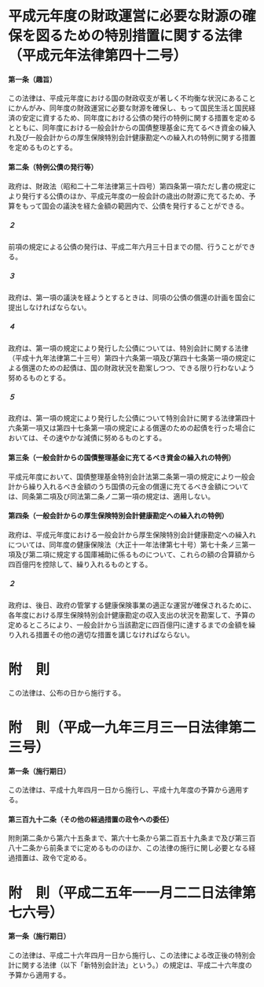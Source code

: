 # 平成元年度の財政運営に必要な財源の確保を図るための特別措置に関する法律（平成元年法律第四十二号）
#### 第一条（趣旨）
この法律は、平成元年度における国の財政収支が著しく不均衡な状況にあることにかんがみ、同年度の財政運営に必要な財源を確保し、もって国民生活と国民経済の安定に資するため、同年度における公債の発行の特例に関する措置を定めるとともに、同年度における一般会計からの国債整理基金に充てるべき資金の繰入れ及び一般会計からの厚生保険特別会計健康勘定への繰入れの特例に関する措置を定めるものとする。
#### 第二条（特例公債の発行等）
政府は、財政法（昭和二十二年法律第三十四号）第四条第一項ただし書の規定により発行する公債のほか、平成元年度の一般会計の歳出の財源に充てるため、予算をもって国会の議決を経た金額の範囲内で、公債を発行することができる。
##### ２
前項の規定による公債の発行は、平成二年六月三十日までの間、行うことができる。
##### ３
政府は、第一項の議決を経ようとするときは、同項の公債の償還の計画を国会に提出しなければならない。
##### ４
政府は、第一項の規定により発行した公債については、特別会計に関する法律（平成十九年法律第二十三号）第四十六条第一項及び第四十七条第一項の規定による償還のための起債は、国の財政状況を勘案しつつ、できる限り行わないよう努めるものとする。
##### ５
政府は、第一項の規定により発行した公債について特別会計に関する法律第四十六条第一項又は第四十七条第一項の規定による償還のための起債を行った場合においては、その速やかな減債に努めるものとする。
#### 第三条（一般会計からの国債整理基金に充てるべき資金の繰入れの特例）
平成元年度において、国債整理基金特別会計法第二条第一項の規定により一般会計から繰り入れるべき金額のうち国債の元金の償還に充てるべき金額については、同条第二項及び同法第二条ノ二第一項の規定は、適用しない。
#### 第四条（一般会計からの厚生保険特別会計健康勘定への繰入れの特例）
政府は、平成元年度における一般会計から厚生保険特別会計健康勘定への繰入れについては、同年度の健康保険法（大正十一年法律第七十号）第七十条ノ三第一項及び第二項に規定する国庫補助に係るものについて、これらの額の合算額から四百億円を控除して、繰り入れるものとする。
##### ２
政府は、後日、政府の管掌する健康保険事業の適正な運営が確保されるために、各年度における厚生保険特別会計健康勘定の収入支出の状況を勘案して、予算の定めるところにより、一般会計から当該勘定に四百億円に達するまでの金額を繰り入れる措置その他の適切な措置を講じなければならない。
# 附　則
この法律は、公布の日から施行する。
# 附　則（平成一九年三月三一日法律第二三号）
#### 第一条（施行期日）
この法律は、平成十九年四月一日から施行し、平成十九年度の予算から適用する。
#### 第三百九十二条（その他の経過措置の政令への委任）
附則第二条から第六十五条まで、第六十七条から第二百五十九条まで及び第三百八十二条から前条までに定めるもののほか、この法律の施行に関し必要となる経過措置は、政令で定める。
# 附　則（平成二五年一一月二二日法律第七六号）
#### 第一条（施行期日）
この法律は、平成二十六年四月一日から施行し、この法律による改正後の特別会計に関する法律（以下「新特別会計法」という。）の規定は、平成二十六年度の予算から適用する。
